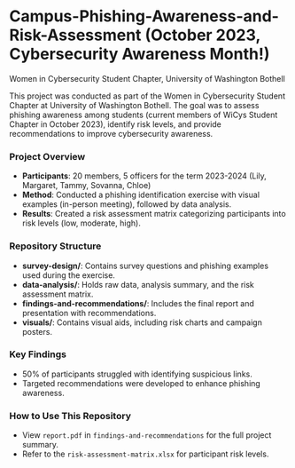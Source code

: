 # Campus-Phishing-Awareness-and-Risk-Assessment (October 2023, Cybersecurity Awareness Month!)
Women in Cybersecurity Student Chapter, University of Washington Bothell

This project was conducted as part of the Women in Cybersecurity Student Chapter at University of Washington Bothell. The goal was to assess phishing awareness among students (current members of WiCys Student Chapter in October 2023), identify risk levels, and provide recommendations to improve cybersecurity awareness.

### Project Overview
- **Participants**: 20 members, 5 officers for the term 2023-2024 (Lily, Margaret, Tammy, Sovanna, Chloe)
- **Method**: Conducted a phishing identification exercise with visual examples (in-person meeting), followed by data analysis.
- **Results**: Created a risk assessment matrix categorizing participants into risk levels (low, moderate, high).

### Repository Structure
- **survey-design/**: Contains survey questions and phishing examples used during the exercise.
- **data-analysis/**: Holds raw data, analysis summary, and the risk assessment matrix.
- **findings-and-recommendations/**: Includes the final report and presentation with recommendations.
- **visuals/**: Contains visual aids, including risk charts and campaign posters.

### Key Findings
- 50% of participants struggled with identifying suspicious links.
- Targeted recommendations were developed to enhance phishing awareness.

### How to Use This Repository
- View `report.pdf` in `findings-and-recommendations` for the full project summary.
- Refer to the `risk-assessment-matrix.xlsx` for participant risk levels.
